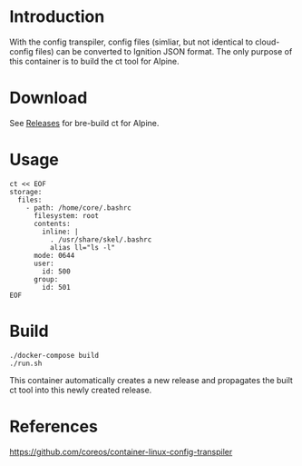 # Introduction
With the config transpiler, config files (simliar, but not identical to cloud-config files) can be converted to Ignition JSON format.
The only purpose of this container is to build the ct tool for Alpine.

# Download
See [Releases](../../releases) for bre-build ct for Alpine.

# Usage
```
ct << EOF
storage:
  files:
    - path: /home/core/.bashrc
      filesystem: root
      contents:
        inline: |
          . /usr/share/skel/.bashrc
          alias ll="ls -l"
      mode: 0644
      user:
        id: 500
      group:
        id: 501
EOF
```
# Build
```
./docker-compose build
./run.sh
```
This container automatically creates a new release and propagates the built ct tool into this newly created release.

# References
https://github.com/coreos/container-linux-config-transpiler

